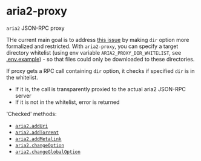# aria2-proxy

`aria2` JSON-RPC proxy

THe current main goal is to address [this issue](https://paper.seebug.org/120/) by making `dir` option more formalized and restricted. With `aria2-proxy`, you can specify a target directory whitelist (using env variable `ARIA2_PROXY_DIR_WHITELIST`, see [.env.example](.env.example)) - so that files could only be downloaded to these directories.

If proxy gets a RPC call containing `dir` option, it checks if specified `dir` is in the whitelist.

- If it is, the call is transparently proxied to the actual aria2 JSON-RPC server
- If it is not in the whitelist, error is returned

'Checked' methods:

- [`aria2.addUri`](https://aria2.github.io/manual/en/html/aria2c.html#aria2.addUri)
- [`aria2.addTorrent`](https://aria2.github.io/manual/en/html/aria2c.html#aria2.addTorrent)
- [`aria2.addMetalink`](https://aria2.github.io/manual/en/html/aria2c.html#aria2.addMetalink)
- [`aria2.changeOption`](https://aria2.github.io/manual/en/html/aria2c.html#aria2.changeOption)
- [`aria2.changeGlobalOption`](https://aria2.github.io/manual/en/html/aria2c.html#aria2.changeGlobalOption)
